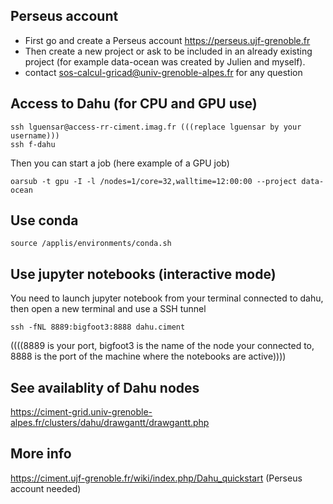 ## Perseus account

* First go and create a Perseus account https://perseus.ujf-grenoble.fr
* Then create a new project or ask to be included in an already existing project (for example data-ocean was created by Julien and myself).
* contact sos-calcul-gricad@univ-grenoble-alpes.fr for any question

## Access to Dahu (for CPU and GPU use)

```
ssh lguensar@access-rr-ciment.imag.fr (((replace lguensar by your username)))
ssh f-dahu
```
Then you can start a job (here example of a GPU job)
```
oarsub -t gpu -I -l /nodes=1/core=32,walltime=12:00:00 --project data-ocean
```

## Use conda 

```
source /applis/environments/conda.sh
```
## Use jupyter notebooks (interactive mode)

You need to launch jupyter notebook from your terminal connected to dahu, then open a new terminal and use a SSH tunnel
```
ssh -fNL 8889:bigfoot3:8888 dahu.ciment 
```
((((8889 is your port, bigfoot3 is the name of the node your connected to, 8888 is the port of the machine where the notebooks are active))))

## See availablity of Dahu nodes

https://ciment-grid.univ-grenoble-alpes.fr/clusters/dahu/drawgantt/drawgantt.php

## More info 

https://ciment.ujf-grenoble.fr/wiki/index.php/Dahu_quickstart (Perseus account needed)


